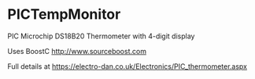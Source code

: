 # PICTempMonitor
PIC Microchip DS18B20 Thermometer with 4-digit display

Uses BoostC http://www.sourceboost.com

Full details at https://electro-dan.co.uk/Electronics/PIC_thermometer.aspx
